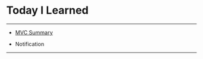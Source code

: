 # Today I Learned


- - -

- [MVC Summary](https://vincent-geranium.tistory.com/4)

- Notification

- - -
